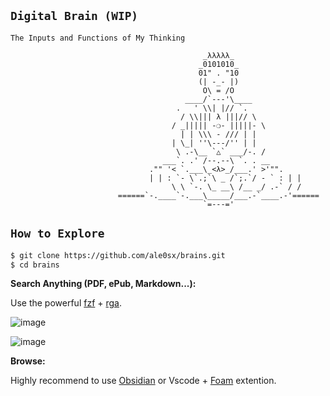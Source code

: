
## `Digital Brain (WIP)` 

`The Inputs and Functions of My Thinking`


                                               _λλλλλ_
                                              _0101010_
                                              01" . "10
                                              (| -_- |)
                                               O\ = /O
                                           ____/`---'\____
                                         .   ' \\| |// `.
                                          / \\||| λ |||// \
                                        / _||||| -❍- |||||- \
                                          | | \\\ - /// | |
                                        | \_| ''\---/'' | |
                                         \ .-\__ `△` ___/-. /
                                      ___`. .' /--.--\ `. . __
                                   ."" '< `.___\_<λ>_/___.' >'"".                                      
                                   | | : `- \`.;`\ _ /`;.`/ - ` : | |
                                        \ \ `-. \_ __\ /__ _/ .-` / /
                            ======`-.____`-.___\_____/___.-`____.-'======
                                               `=---='


## `How to Explore`

```bash
$ git clone https://github.com/ale0sx/brains.git
$ cd brains

```

**Search Anything (PDF, ePub, Markdown...):**

Use the powerful [fzf](https://github.com/junegunn/fzf#usage) + [rga](https://github.com/phiresky/ripgrep-all).

![image](https://github.com/ale0sx/brains/blob/%3C201%3EScreenshots/Fzh-demo.gif)

![image](https://github.com/ale0sx/brains/blob/%3C201%3EScreenshots/rga-fzf2.gif)



**Browse:**

Highly recommend to use [Obsidian](https://obsidian.md/) or Vscode + [Foam](https://foambubble.github.io/foam/) extention.


